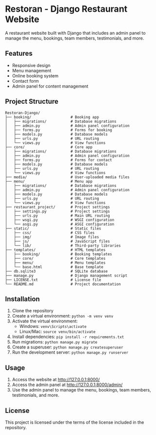# Restoran - Django Restaurant Website

A restaurant website built with Django that includes an admin panel to manage the menu, bookings, team members, testimonials, and more.

## Features

- Responsive design
- Menu management
- Online booking system
- Contact form
- Admin panel for content management

## Project Structure

```
Restoran-Django/
├── booking/                  # Booking app
│   ├── migrations/           # Database migrations
│   ├── admin.py              # Admin panel configuration
│   ├── forms.py              # Forms for booking
│   ├── models.py             # Database models
│   ├── urls.py               # URL routing
│   └── views.py              # View functions
├── core/                     # Core app
│   ├── migrations/           # Database migrations
│   ├── admin.py              # Admin panel configuration
│   ├── forms.py              # Forms for contact
│   ├── models.py             # Database models
│   ├── urls.py               # URL routing
│   └── views.py              # View functions
├── media/                    # User-uploaded media files
├── menu/                     # Menu app
│   ├── migrations/           # Database migrations
│   ├── admin.py              # Admin panel configuration
│   ├── models.py             # Database models
│   ├── urls.py               # URL routing
│   └── views.py              # View functions
├── restaurant_project/       # Project settings
│   ├── settings.py           # Project settings
│   ├── urls.py               # Main URL routing
│   ├── wsgi.py               # WSGI configuration
│   └── asgi.py               # ASGI configuration
├── static/                   # Static files
│   ├── css/                  # CSS files
│   ├── img/                  # Image files
│   ├── js/                   # JavaScript files
│   └── lib/                  # Third-party libraries
├── templates/                # HTML templates
│   ├── booking/              # Booking templates
│   ├── core/                 # Core templates
│   ├── menu/                 # Menu templates
│   └── base.html             # Base template
├── db.sqlite3                # SQLite database
├── manage.py                 # Django management script
├── LICENSE.txt               # License file
└── README.md                 # Project documentation
```

## Installation

1. Clone the repository
2. Create a virtual environment: `python -m venv venv`
3. Activate the virtual environment:
   - Windows: `venv\Scripts\activate`
   - Linux/Mac: `source venv/bin/activate`
4. Install dependencies: `pip install -r requirements.txt`
5. Run migrations: `python manage.py migrate`
6. Create a superuser: `python manage.py createsuperuser`
7. Run the development server: `python manage.py runserver`

## Usage

1. Access the website at http://127.0.0.1:8000/
2. Access the admin panel at http://127.0.0.1:8000/admin/
3. Use the admin panel to manage the menu, bookings, team members, testimonials, and more.

## License

This project is licensed under the terms of the license included in the repository.
